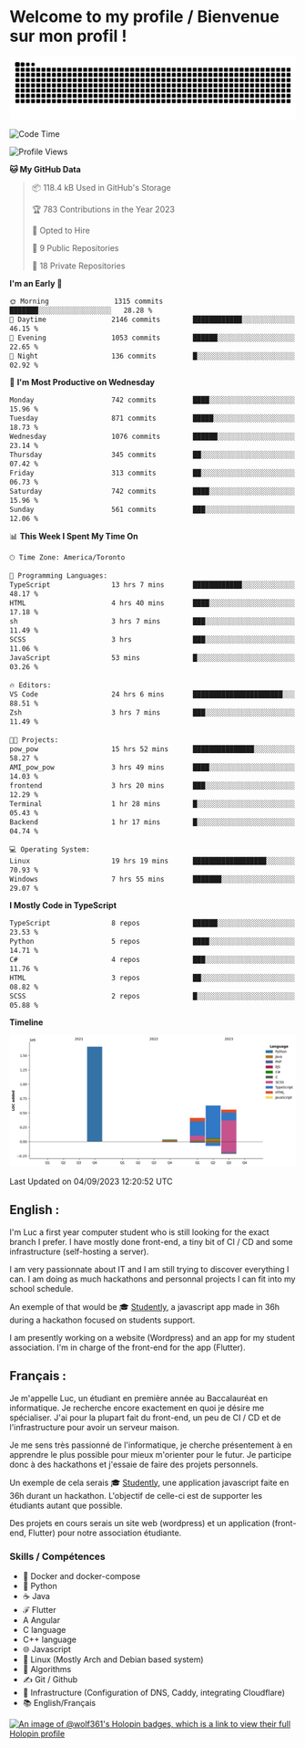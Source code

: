 # Welcome to my profile / Bienvenue sur mon profil !

![snake gif](https://github.com/wolf-361/wolf-361/blob/output/github-contribution-grid-snake.svg)

<!--START_SECTION:waka-->
![Code Time](http://img.shields.io/badge/Code%20Time-326%20hrs%2034%20mins-blue)

![Profile Views](http://img.shields.io/badge/Profile%20Views-0-blue)

**🐱 My GitHub Data** 

> 📦 118.4 kB Used in GitHub's Storage 
 > 
> 🏆 783 Contributions in the Year 2023
 > 
> 💼 Opted to Hire
 > 
> 📜 9 Public Repositories 
 > 
> 🔑 18 Private Repositories 
 > 
**I'm an Early 🐤** 

```text
🌞 Morning                1315 commits        ███████░░░░░░░░░░░░░░░░░░   28.28 % 
🌆 Daytime                2146 commits        ████████████░░░░░░░░░░░░░   46.15 % 
🌃 Evening                1053 commits        ██████░░░░░░░░░░░░░░░░░░░   22.65 % 
🌙 Night                  136 commits         █░░░░░░░░░░░░░░░░░░░░░░░░   02.92 % 
```
📅 **I'm Most Productive on Wednesday** 

```text
Monday                   742 commits         ████░░░░░░░░░░░░░░░░░░░░░   15.96 % 
Tuesday                  871 commits         █████░░░░░░░░░░░░░░░░░░░░   18.73 % 
Wednesday                1076 commits        ██████░░░░░░░░░░░░░░░░░░░   23.14 % 
Thursday                 345 commits         ██░░░░░░░░░░░░░░░░░░░░░░░   07.42 % 
Friday                   313 commits         ██░░░░░░░░░░░░░░░░░░░░░░░   06.73 % 
Saturday                 742 commits         ████░░░░░░░░░░░░░░░░░░░░░   15.96 % 
Sunday                   561 commits         ███░░░░░░░░░░░░░░░░░░░░░░   12.06 % 
```


📊 **This Week I Spent My Time On** 

```text
🕑︎ Time Zone: America/Toronto

💬 Programming Languages: 
TypeScript               13 hrs 7 mins       ████████████░░░░░░░░░░░░░   48.17 % 
HTML                     4 hrs 40 mins       ████░░░░░░░░░░░░░░░░░░░░░   17.18 % 
sh                       3 hrs 7 mins        ███░░░░░░░░░░░░░░░░░░░░░░   11.49 % 
SCSS                     3 hrs               ███░░░░░░░░░░░░░░░░░░░░░░   11.06 % 
JavaScript               53 mins             █░░░░░░░░░░░░░░░░░░░░░░░░   03.26 % 

🔥 Editors: 
VS Code                  24 hrs 6 mins       ██████████████████████░░░   88.51 % 
Zsh                      3 hrs 7 mins        ███░░░░░░░░░░░░░░░░░░░░░░   11.49 % 

🐱‍💻 Projects: 
pow_pow                  15 hrs 52 mins      ███████████████░░░░░░░░░░   58.27 % 
AMI_pow_pow              3 hrs 49 mins       ████░░░░░░░░░░░░░░░░░░░░░   14.03 % 
frontend                 3 hrs 20 mins       ███░░░░░░░░░░░░░░░░░░░░░░   12.29 % 
Terminal                 1 hr 28 mins        █░░░░░░░░░░░░░░░░░░░░░░░░   05.43 % 
Backend                  1 hr 17 mins        █░░░░░░░░░░░░░░░░░░░░░░░░   04.74 % 

💻 Operating System: 
Linux                    19 hrs 19 mins      ██████████████████░░░░░░░   70.93 % 
Windows                  7 hrs 55 mins       ███████░░░░░░░░░░░░░░░░░░   29.07 % 
```

**I Mostly Code in TypeScript** 

```text
TypeScript               8 repos             ██████░░░░░░░░░░░░░░░░░░░   23.53 % 
Python                   5 repos             ████░░░░░░░░░░░░░░░░░░░░░   14.71 % 
C#                       4 repos             ███░░░░░░░░░░░░░░░░░░░░░░   11.76 % 
HTML                     3 repos             ██░░░░░░░░░░░░░░░░░░░░░░░   08.82 % 
SCSS                     2 repos             █░░░░░░░░░░░░░░░░░░░░░░░░   05.88 % 
```



**Timeline**

![Lines of Code chart](https://raw.githubusercontent.com/wolf-361/wolf-361/main/assets/bar_graph.png)


 Last Updated on 04/09/2023 12:20:52 UTC
<!--END_SECTION:waka-->

## English : 

I'm Luc a first year computer student who is still looking for the exact branch I prefer. I have mostly done front-end, a tiny bit of CI / CD and some infrastructure (self-hosting a server).

I am very passionnate about IT and I am still trying to discover everything I can. I am doing as much hackathons and personnal projects I can fit into my school schedule.

An exemple of that would be 🎓 [Studently](https://github.com/wolf-361/Studently-CodeJam12), a javascript app made in 36h during a hackathon focused on students support.

I am presently working on a website (Wordpress) and an app for my student association. I'm in charge of the front-end for the app (Flutter).

## Français :

Je m'appelle Luc, un étudiant en première année au Baccalauréat en informatique. Je recherche encore exactement en quoi je désire me spécialiser. J'ai pour la plupart fait du front-end, un peu de CI / CD et de l'infrastructure pour avoir un serveur maison.

Je me sens très passionné de l'informatique, je cherche présentement à en apprendre le plus possible pour mieux m'orienter pour le futur. Je participe donc à des hackathons et j'essaie de faire des projets personnels.

Un exemple de cela serais 🎓 [Studently](https://github.com/wolf-361/Studently-CodeJam12), une application javascript faite en 36h durant un hackathon. L'objectif de celle-ci est de supporter les étudiants autant que possible.

Des projets en cours serais un site web (wordpress) et un application (front-end, Flutter) pour notre association étudiante.

###  Skills / Compétences

* 🐋 Docker and docker-compose
* 🐍 Python
* ☕ Java
* ℱ Flutter
* A Angular
* C language
* C++ language
* 🌐 Javascript
* 🐧 Linux (Mostly Arch and Debian based system)
* 🧩 Algorithms
* ✍️ Git / Github
* 📜 Infrastructure (Configuration of DNS, Caddy, integrating Cloudflare)
* 📚 English/Français

[![An image of @wolf361's Holopin badges, which is a link to view their full Holopin profile](https://holopin.me/wolf361)](https://holopin.io/@wolf361)



